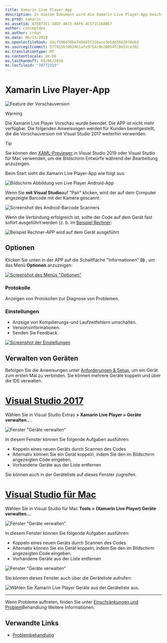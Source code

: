 ```yaml
---
title: Xamarin Live Player-App
description: In diesem Dokument wird die Xamarin Live Player-App beschrieben, die verwendet werden kann, um eine Vorschau der Codeänderungen auf dem Gerät anzuzeigen. Es werden Setup, Beispiele, Protokolle, Einstellungen, Verwaltung von Geräten und mehr erläutert.
ms.prod: xamarin
ms.assetid: A7EB73C1-38D7-46C5-9AF6-4C571C168BE7
author: conceptdev
ms.author: crdun
ms.date: 06/13/2019
ms.openlocfilehash: d4cf596d70be746e85f21bace3e5ddf662076e6d
ms.sourcegitcommit: 57f815bf0024b1afe9754c0e28054fc0a53ce302
ms.translationtype: MT
ms.contentlocale: de-DE
ms.lasthandoff: 09/06/2019
ms.locfileid: "70772315"
---
```

# <a name="xamarin-live-player-app"></a>Xamarin Live Player-App

![Feature der Vorschauversion](~/media/shared/preview.png)

> [!WARNING]
> Die Xamarin Live Player Vorschau wurde beendet. Die APP ist nicht mehr verfügbar. Die folgenden Anweisungen werden für Kunden bereitgestellt, die die Vorschauversion mit Visual Studio 2017 weiterhin verwenden.

> [!TIP]
> Sie können den [XAML-Previewer](~/xamarin-forms/xaml/xaml-previewer/index.md) in Visual Studio 2019 oder Visual Studio für Mac verwenden, um die Bildschirm Entwürfe während der Bearbeitung anzuzeigen.

Beim Start sieht die Xamarin Live Player-App wie folgt aus:

![Bildschirm Abbildung von Live Player Android-App](player-images/app-android-sml.png)

Wenn Sie **mit Visual Studio**auf "Pair" klicken, wird der auf dem Computer angezeigte Barcode mit der Kamera gescannt:

![Screenshot des Android-Barcode Scanners](player-images/scan-android-sml.png)

Wenn die Verbindung erfolgreich ist, sollte der Code auf dem Gerät fast sofort ausgeführt werden (z. b. im [Beispiel Rechner](https://github.com/xamarin/mobile-samples/tree/master/LivePlayer/BasicCalculator):

![Beispiel Rechner-APP wird auf dem Gerät ausgeführt](player-images/basic-calculator-sml.png)

## <a name="options"></a>Optionen

Klicken Sie unten in der APP auf die Schaltfläche "Informationen" **(i)** , um das Menü **Optionen** anzuzeigen:

[![Screenshot des Menüs "Optionen"](player-images/options-sml.png)](player-images/options.png#lightbox)

### <a name="logs"></a>Protokolle

Anzeigen von Protokollen zur Diagnose von Problemen.

### <a name="settings"></a>Einstellungen

- Anzeige von Kompilierungs-und Laufzeitfehlern umschalten.
- Versionsinformationen.
- Senden Sie Feedback.

[![Screenshot der Einstellungen](player-images/settings-sml.png)](player-images/settings.png#lightbox)

## <a name="managing-devices"></a>Verwalten von Geräten

Befolgen Sie die Anweisungen unter [Anforderungen & Setup](~/tools/live-player/install.md), um ein Gerät zum ersten Mal zu verbinden. Sie können mehrere Geräte koppeln und über die IDE verwalten.

# <a name="visual-studio-2017tabwindows"></a>[Visual Studio 2017](#tab/windows)

Wählen Sie in Visual Studio Extras **> Xamarin Live Player > Geräte verwalten..** .

![Fenster "Geräte verwalten"](player-images/manage-tools-menu-vs.png)

In diesem Fenster können Sie folgende Aufgaben ausführen:

- Koppeln eines neuen Geräts durch Scannen des Codes
- Alternativ können Sie ein Gerät koppeln, indem Sie den im Bildschirm angezeigten Code eingeben.
- Vorhandene Geräte aus der Liste entfernen

Sie können auch in der Geräteliste auf dieses Fenster zugreifen.

# <a name="visual-studio-for-mactabmacos"></a>[Visual Studio für Mac](#tab/macos)

Wählen Sie in Visual Studio für Mac **Tools > (Xamarin Live Player) Geräte verwalten...**

![Fenster "Geräte verwalten"](player-images/manage-tools-menu.png)

In diesem Fenster können Sie folgende Aufgaben ausführen:

- Koppeln eines neuen Geräts durch Scannen des Codes
- Alternativ können Sie ein Gerät koppeln, indem Sie den im Bildschirm angezeigten Code eingeben.
- Vorhandene Geräte aus der Liste entfernen

![Fenster "Geräte verwalten"](player-images/manage.png)

Sie können dieses Fenster auch über die Geräteliste aufrufen:

![Wählen Sie Xamarin Live Player Geräte aus der Geräteliste aus.](player-images/manage-device-menu.png)

-----

Wenn Probleme auftreten, finden Sie unter [Einschränkungen und Problem](~/tools/live-player/troubleshooting.md)Behandlung Weitere Informationen.

## <a name="related-links"></a>Verwandte Links

- [Problembehandlung](~/tools/live-player/troubleshooting.md)

